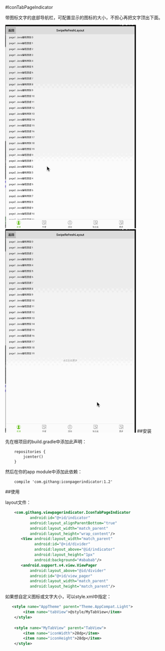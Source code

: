 #IconTabPageIndicator

带图标文字的底部导航栏，可配置显示的图标的大小，不担心再把文字顶出下面。

![导航栏截图](app/SwipeRefreshLayout.gif "导航栏截图")
![导航栏截图](app/SwipeRefreshLayout2.gif "导航栏截图")
##安装

先在根项目的build.gradle中添加此声明：
```
    repositories {
        jcenter()
    }
```

然后在你的app module中添加此依赖：

```
    compile 'com.githang:iconpagerindicator:1.2'
```

##使用

layout文件：
```xml
    <com.githang.viewpagerindicator.IconTabPageIndicator
           android:id="@+id/indicator"
           android:layout_alignParentBottom="true"
           android:layout_width="match_parent"
           android:layout_height="wrap_content"/>
       <View android:layout_width="match_parent"
             android:id="@+id/divider"
             android:layout_above="@id/indicator"
             android:layout_height="1px"
             android:background="#ababab"/>
       <android.support.v4.view.ViewPager
           android:layout_above="@id/divider"
           android:id="@+id/view_pager"
           android:layout_width="match_parent"
           android:layout_height="match_parent"/>
```

如果想自定义图标或文字大小，可以style.xml中指定：
```xml
   <style name="AppTheme" parent="Theme.AppCompat.Light">
        <item name="tabView">@style/MyTabView</item>
    </style>

    <style name="MyTabView" parent="TabView">
        <item name="iconWidth">28dp</item>
        <item name="iconHeight">28dp</item>
    </style>
```
